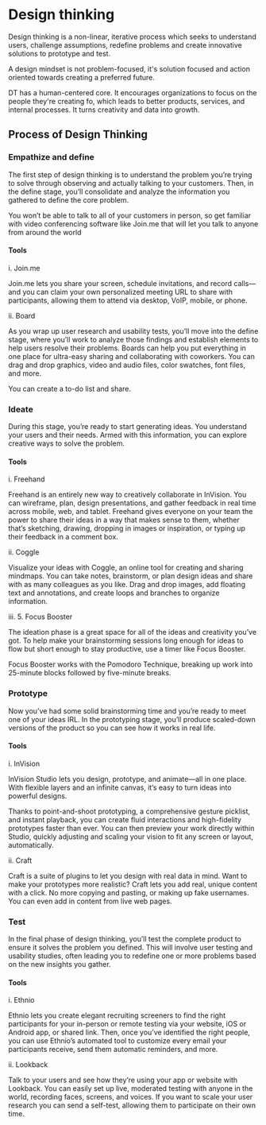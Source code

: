 # Design thinking  

Design thinking is a non-linear, iterative process which seeks to understand users, challenge assumptions, redefine problems and create innovative solutions to prototype and test.

A design mindset is not problem-focused, it's solution focused and action oriented towards creating a preferred future.

DT has a human-centered core. It encourages organizations to focus on the people they're creating fo, which leads to better products, services, and internal processes. It turns creativity and data into growth.

## Process of Design Thinking

### Empathize and define

The first step of design thinking is to understand the problem you’re trying to solve through observing and actually talking to your customers. Then, in the define stage, you’ll consolidate and analyze the information you gathered to define the core problem.

You won’t be able to talk to all of your customers in person, so get familiar with video conferencing software like Join.me that will let you talk to anyone from around the world

#### Tools

i. Join.me

Join.me lets you share your screen, schedule invitations, and record calls—and you can claim your own personalized meeting URL to share with participants, allowing them to attend via desktop, VoIP, mobile, or phone.

ii. Board

As you wrap up user research and usability tests, you’ll move into the define stage, where you’ll work to analyze those findings and establish elements to help users resolve their problems. Boards can help you put everything in one place for ultra-easy sharing and collaborating with coworkers. You can drag and drop graphics, video and audio files, color swatches, font files, and more.

You can create a to-do list and share.


### Ideate

During this stage, you’re ready to start generating ideas. You understand your users and their needs. Armed with this information, you can explore creative ways to solve the problem.

#### Tools

i. Freehand

Freehand is an entirely new way to creatively collaborate in InVision. You can wireframe, plan, design presentations, and gather feedback in real time across mobile, web, and tablet. Freehand gives everyone on your team the power to share their ideas in a way that makes sense to them, whether that’s sketching, drawing, dropping in images or inspiration, or typing up their feedback in a comment box.


ii. Coggle

Visualize your ideas with Coggle, an online tool for creating and sharing mindmaps. You can take notes, brainstorm, or plan design ideas and share with as many colleagues as you like. Drag and drop images, add floating text and annotations, and create loops and branches to organize information.


iii. 5. Focus Booster


The ideation phase is a great space for all of the ideas and creativity you’ve got. To help make your brainstorming sessions long enough for ideas to flow but short enough to stay productive, use a timer like Focus Booster. 

Focus Booster works with the Pomodoro Technique, breaking up work into 25-minute blocks followed by five-minute breaks.


### Prototype

Now you’ve had some solid brainstorming time and you’re ready to meet one of your ideas IRL. In the prototyping stage, you’ll produce scaled-down versions of the product so you can see how it works in real life.


#### Tools

i. InVision 

InVision Studio lets you design, prototype, and animate—all in one place. With flexible layers and an infinite canvas, it’s easy to turn ideas into powerful designs.

Thanks to point-and-shoot prototyping, a comprehensive gesture picklist, and instant playback, you can create fluid interactions and high-fidelity prototypes faster than ever. You can then preview your work directly within Studio, quickly adjusting and scaling your vision to fit any screen or layout, automatically.

ii. Craft 

Craft is a suite of plugins to let you design with real data in mind. Want to make your prototypes more realistic? Craft lets you add real, unique content with a click. No more copying and pasting, or making up fake usernames. You can even add in content from live web pages.



### Test

In the final phase of design thinking, you’ll test the complete product to ensure it solves the problem you defined. This will involve user testing and usability studies, often leading you to redefine one or more problems based on the new insights you gather.


#### Tools 

i. Ethnio 

Ethnio lets you create elegant recruiting screeners to find the right participants for your in-person or remote testing via your website, iOS or Android app, or shared link. Then, once you’ve identified the right people, you can use Ethnio’s automated tool to customize every email your participants receive, send them automatic reminders, and more.


ii. Lookback 

Talk to your users and see how they’re using your app or website with Lookback. You can easily set up live, moderated testing with anyone in the world, recording faces, screens, and voices. If you want to scale your user research you can send a self-test, allowing them to participate on their own time.

